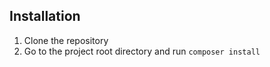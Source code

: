 

## Installation
1. Clone the repository
1. Go to the project root directory and run `composer install`
